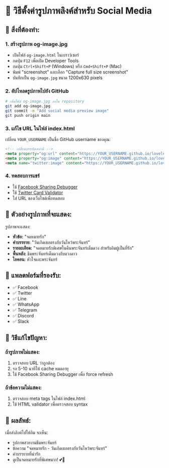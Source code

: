 # 📱 วิธีตั้งค่ารูปภาพลิงค์สำหรับ Social Media

## 🎯 **สิ่งที่ต้องทำ:**

### **1. สร้างรูปภาพ og-image.jpg**
- เปิดไฟล์ `og-image.html` ในเบราว์เซอร์
- กดปุ่ม `F12` เพื่อเปิด Developer Tools
- กดปุ่ม `Ctrl+Shift+P` (Windows) หรือ `Cmd+Shift+P` (Mac)
- พิมพ์ "screenshot" และเลือก "Capture full size screenshot"
- บันทึกเป็น `og-image.jpg` ขนาด 1200x630 pixels

### **2. อัปโหลดรูปภาพไปยัง GitHub**
```bash
# เพิ่มไฟล์ og-image.jpg ลงใน repository
git add og-image.jpg
git commit -m "Add social media preview image"
git push origin main
```

### **3. แก้ไข URL ในไฟล์ index.html**
เปลี่ยน `YOUR_USERNAME` เป็นชื่อ GitHub username ของคุณ:

```html
<!-- เปลี่ยนบรรทัดเหล่านี้ -->
<meta property="og:url" content="https://YOUR_USERNAME.github.io/loveletterhbd/">
<meta property="og:image" content="https://YOUR_USERNAME.github.io/loveletterhbd/og-image.jpg">
<meta name="twitter:image" content="https://YOUR_USERNAME.github.io/loveletterhbd/og-image.jpg">
```

### **4. ทดสอบการแชร์**
- ใช้ [Facebook Sharing Debugger](https://developers.facebook.com/tools/debug/)
- ใช้ [Twitter Card Validator](https://cards-dev.twitter.com/validator)
- ใส่ URL ของเว็บไซต์เพื่อทดสอบ

## 🎨 **ตัวอย่างรูปภาพที่จะแสดง:**

รูปภาพจะแสดง:
- **หัวข้อ:** "จดหมายรัก"
- **คำบรรยาย:** "วันเกิดเธอตรงกับวันไหว้พระจันทร์"
- **รายละเอียด:** "จดหมายรักพิเศษในคืนพระจันทร์เต็มดวง สำหรับอิมผู้เป็นที่รัก"
- **พื้นหลัง:** ธีมพระจันทร์เต็มดวงกับดวงดาว
- **ไอคอน:** หัวใจและพระจันทร์

## 📱 **แพลตฟอร์มที่รองรับ:**
- ✅ Facebook
- ✅ Twitter
- ✅ Line
- ✅ WhatsApp
- ✅ Telegram
- ✅ Discord
- ✅ Slack

## 🔧 **วิธีแก้ไขปัญหา:**

### **ถ้ารูปภาพไม่แสดง:**
1. ตรวจสอบ URL ว่าถูกต้อง
2. รอ 5-10 นาทีให้ cache หมดอายุ
3. ใช้ Facebook Sharing Debugger เพื่อ force refresh

### **ถ้าข้อความไม่แสดง:**
1. ตรวจสอบ meta tags ในไฟล์ index.html
2. ใช้ HTML validator เพื่อตรวจสอบ syntax

## 🎉 **ผลลัพธ์:**
เมื่อส่งลิงค์ไปให้อิม จะเห็น:
- รูปภาพสวยงามธีมพระจันทร์
- ข้อความ "จดหมายรัก - วันเกิดเธอตรงกับวันไหว้พระจันทร์"
- คำบรรยายที่น่ารัก
- ดูเป็นจดหมายรักที่พิเศษมาก! 💕🌙
